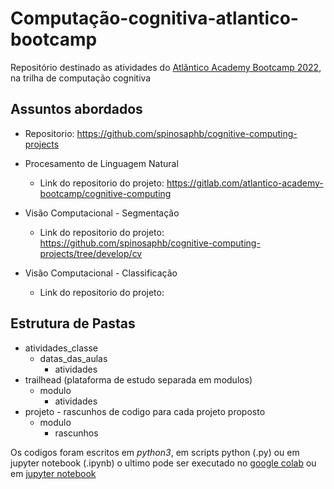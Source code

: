 # Computação-cognitiva-atlantico-bootcamp
Repositório destinado as atividades do [Atlântico Academy Bootcamp 2022](https://www.atlantico.com.br/academy-bootcamp/), na trilha de computação cognitiva

## Assuntos abordados

* Repositorio: https://github.com/spinosaphb/cognitive-computing-projects

* Procesamento de Linguagem Natural
  * Link do repositorio do projeto: https://gitlab.com/atlantico-academy-bootcamp/cognitive-computing
* Visão Computacional - Segmentação
  * Link do repositorio do projeto: https://github.com/spinosaphb/cognitive-computing-projects/tree/develop/cv
* Visão Computacional - Classificação
  * Link do repositorio do projeto:
## Estrutura de Pastas
* atividades_classe
  * datas_das_aulas
    * atividades
* trailhead (plataforma de estudo separada em modulos)
  * modulo
    * atividades
* projeto - rascunhos de codigo para cada projeto proposto
  * modulo
    * rascunhos

Os codigos foram escritos em *python3*, em scripts python (.py) ou em jupyter notebook (.ipynb) o ultimo pode ser executado no [google colab](https://colab.research.google.com/?utm_source=scs-index) ou em [jupyter notebook](https://jupyter.org/)
